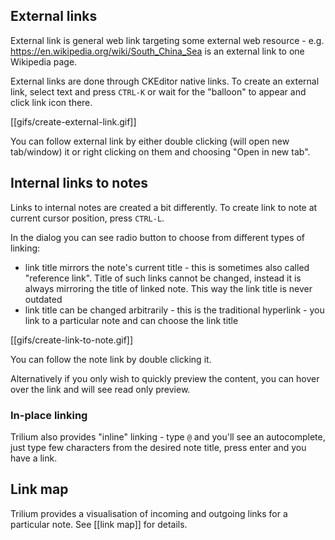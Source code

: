 ## External links
External link is general web link targeting some external web resource - e.g. https://en.wikipedia.org/wiki/South_China_Sea is an external link to one Wikipedia page.

External links are done through CKEditor native links. To create an external link, select text and press `CTRL-K` or wait for the "balloon" to appear and click link icon there.

[[gifs/create-external-link.gif]]

You can follow external link by either double clicking (will open new tab/window) it or right clicking on them and choosing "Open in new tab".

## Internal links to notes

Links to internal notes are created a bit differently. To create link to note at current cursor position, press `CTRL-L`.

In the dialog you can see radio button to choose from different types of linking:

* link title mirrors the note's current title - this is sometimes also called "reference link". Title of such links cannot be changed, instead it is always mirroring the title of linked note. This way the link title is never outdated
* link title can be changed arbitrarily - this is the traditional hyperlink - you link to a particular note and can choose the link title

[[gifs/create-link-to-note.gif]]

You can follow the note link by double clicking it.

Alternatively if you only wish to quickly preview the content, you can hover over the link and will see read only preview.

### In-place linking

Trilium also provides "inline" linking - type `@` and you'll see an autocomplete, just type few characters from the desired note title, press enter and you have a link.

## Link map

Trilium provides a visualisation of incoming and outgoing links for a particular note. See [[link map]] for details.